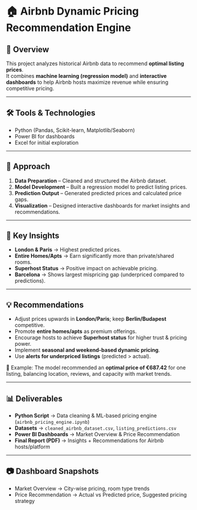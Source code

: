 # 🏠 Airbnb Dynamic Pricing Recommendation Engine  

## 📌 Overview  
This project analyzes historical Airbnb data to recommend **optimal listing prices**.  
It combines **machine learning (regression model)** and **interactive dashboards** to help Airbnb hosts maximize revenue while ensuring competitive pricing.  

---

## 🛠 Tools & Technologies  
- Python (Pandas, Scikit-learn, Matplotlib/Seaborn)  
- Power BI for dashboards  
- Excel for initial exploration  

---

## 🚀 Approach  
1. **Data Preparation** – Cleaned and structured the Airbnb dataset.  
2. **Model Development** – Built a regression model to predict listing prices.  
3. **Prediction Output** – Generated predicted prices and calculated price gaps.  
4. **Visualization** – Designed interactive dashboards for market insights and recommendations.  

---

## 🔑 Key Insights  
- **London & Paris** → Highest predicted prices.  
- **Entire Homes/Apts** → Earn significantly more than private/shared rooms.  
- **Superhost Status** → Positive impact on achievable pricing.  
- **Barcelona** → Shows largest mispricing gap (underpriced compared to predictions).  

---

## 💡 Recommendations  
- Adjust prices upwards in **London/Paris**; keep **Berlin/Budapest** competitive.  
- Promote **entire homes/apts** as premium offerings.  
- Encourage hosts to achieve **Superhost status** for higher trust & pricing power.  
- Implement **seasonal and weekend-based dynamic pricing**.  
- Use **alerts for underpriced listings** (predicted > actual).  

📌 Example: The model recommended an **optimal price of €687.42** for one listing, balancing location, reviews, and capacity with market trends.  

---

## 📊 Deliverables  
- **Python Script** → Data cleaning & ML-based pricing engine (`airbnb_pricing_engine.ipynb`)  
- **Datasets** → `cleaned_airbnb_dataset.csv`, `listing_predictions.csv`  
- **Power BI Dashboards** → Market Overview & Price Recommendation  
- **Final Report (PDF)** → Insights + Recommendations for Airbnb hosts/platform  

---

## 📷 Dashboard Snapshots  
- Market Overview → City-wise pricing, room type trends  
- Price Recommendation → Actual vs Predicted price, Suggested pricing strategy  
